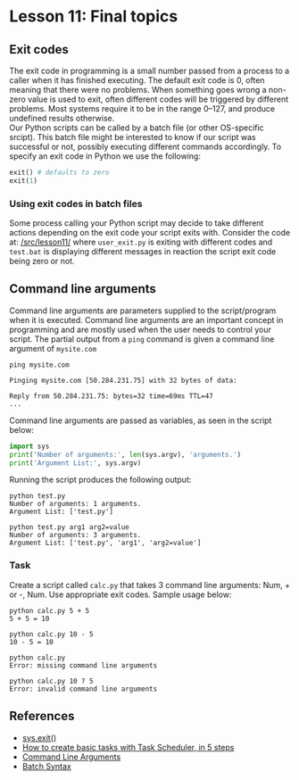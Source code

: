 # Lesson 11: Final topics

<!--
1.2.3. Scheduled tasks and cron jobs. 
3.6.Shell execution. 
3.6.1. Executing programs from the computer being used. 
3.6.2. Sending input to the programs. 
3.6.3. Getting output from the programs. 
3.6.4. Adding a scheduled task.
-->
## Exit codes
The exit code in programming is a small number passed from a process to a caller when it has finished executing. The default exit code is 0, often meaning that there were no problems. When something goes wrong a non-zero value is used to exit, often different codes will be triggered by different problems. Most systems require it to be in the range 0–127, and produce undefined results otherwise.  
Our Python scripts can be called by a batch file (or other OS-specific srcipt). This batch file might be interested to know if our script was successful or not, possibly executing different commands accordingly. To specify an exit code in Python we use the following:
~~~python
exit() # defaults to zero
exit(1)
~~~

### Using exit codes in batch files
Some process calling your Python script may decide to take different actions depending on the exit code your script exits with. Consider the code at: [/src/lesson11/](https://github.com/robert-abela/python/tree/master/src/lesson11) where ```user_exit.py``` is exiting with different codes and ```test.bat``` is displaying different messages in reaction the script exit code being zero or not.

## Command line arguments
Command line arguments are parameters supplied to the script/program when it is executed. Command line arguments are an important concept in programming and are mostly used when the user needs to control your script. The partial output from a ```ping``` command  is given a command line argument of ```mysite.com```
~~~
ping mysite.com

Pinging mysite.com [50.284.231.75] with 32 bytes of data:

Reply from 50.284.231.75: bytes=32 time=69ms TTL=47
...
~~~
Command line arguments are passed as variables, as seen in the script below:
~~~python
import sys
print('Number of arguments:', len(sys.argv), 'arguments.')
print('Argument List:', sys.argv)
~~~
Running the script produces the following output:
~~~
python test.py
Number of arguments: 1 arguments.
Argument List: ['test.py']

python test.py arg1 arg2=value
Number of arguments: 3 arguments.
Argument List: ['test.py', 'arg1', 'arg2=value']
~~~

### Task 
Create a script called ```calc.py``` that takes 3 command line arguments: Num, + or -, Num. Use appropriate exit codes. Sample usage below:
~~~
python calc.py 5 + 5
5 + 5 = 10

python calc.py 10 - 5
10 - 5 = 10

python calc.py
Error: missing command line arguments

python calc.py 10 ? 5
Error: invalid command line arguments
~~~

## References
* [sys.exit()](https://docs.python.org/3/library/sys.html#sys.exit)
* [How to create basic tasks with Task Scheduler, in 5 steps](https://www.digitalcitizen.life/how-create-task-basic-task-wizard)
* [Command Line Arguments](https://www.tutorialspoint.com/python/python_command_line_arguments.htm)
* [Batch Syntax](https://www.tutorialspoint.com/batch_script/batch_script_syntax.htm)
